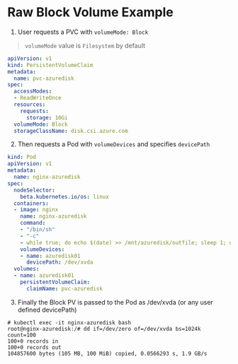 # Raw Block Volume Example

1. User requests a PVC with `volumeMode: Block`
> `volumeMode` value is `Filesystem` by default

```yaml
apiVersion: v1
kind: PersistentVolumeClaim
metadata:
  name: pvc-azuredisk
spec:
  accessModes:
  - ReadWriteOnce
  resources:
    requests:
      storage: 10Gi
  volumeMode: Block
  storageClassName: disk.csi.azure.com
```

2. Then requests a Pod with `volumeDevices` and specifies `devicePath`

```yaml
kind: Pod
apiVersion: v1
metadata:
  name: nginx-azuredisk
spec:
  nodeSelector:
    beta.kubernetes.io/os: linux
  containers:
  - image: nginx
    name: nginx-azuredisk
    command:
    - "/bin/sh"
    - "-c"
    - while true; do echo $(date) >> /mnt/azuredisk/outfile; sleep 1; done
    volumeDevices:
    - name: azuredisk01
      devicePath: /dev/xvda
  volumes:
  - name: azuredisk01
    persistentVolumeClaim:
      claimName: pvc-azuredisk
```

3. Finally the Block PV is passed to the Pod as /dev/xvda (or any user defined devicePath) 

```console
# kubectl exec -it nginx-azuredisk bash
root@nginx-azuredisk:/# dd if=/dev/zero of=/dev/xvda bs=1024k count=100
100+0 records in
100+0 records out
104857600 bytes (105 MB, 100 MiB) copied, 0.0566293 s, 1.9 GB/s
```

